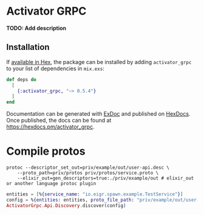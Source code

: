 # Activator GRPC

**TODO: Add description**

## Installation

If [available in Hex](https://hex.pm/docs/publish), the package can be installed
by adding `activator_grpc` to your list of dependencies in `mix.exs`:

```elixir
def deps do
  [
    {:activator_grpc, "~> 0.5.4"}
  ]
end
```

Documentation can be generated with [ExDoc](https://github.com/elixir-lang/ex_doc)
and published on [HexDocs](https://hexdocs.pm). Once published, the docs can
be found at <https://hexdocs.pm/activator_grpc>.

# Compile protos

```shell
protoc --descriptor_set_out=priv/example/out/user-api.desc \
    --proto_path=priv/protos priv/protos/service.proto \
    --elixir_out=gen_descriptors=true:./priv/example/out # elixir_out or another language protoc plugin
```

```elixir
entities = [%{service_name: "io.eigr.spawn.example.TestService"}]
config = %{entities: entities, proto_file_path: "priv/example/out/user-api.desc", proto: nil}
ActivatorGrpc.Api.Discovery.discover(config)
```
